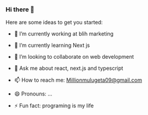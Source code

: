 ### Hi there 👋

Here are some ideas to get you started:

- 🔭 I’m currently working at blih marketing
- 🌱 I’m currently learning Next js
- 👯 I’m looking to collaborate on web development

- 💬 Ask me about react, next.js and typescript
- 📫 How to reach me: Millionmulugeta09@gmail.com
- 😄 Pronouns: ...
- ⚡ Fun fact: programing is my life

